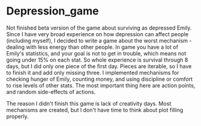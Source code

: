 # Depression_game
Not finished beta version of the game about surviving as depressed Emily. Since I have very broad experience on how depression can affect people (including myself), I decided to write a game about the worst mechanism - dealing with less energy than other people. In game you have a lot of Emily's statistics, and your goal is not to get in trouble, which means not going under 15% on each stat. So whole experience is survival through 8 days, but I did only one piece of the first day. Pieces are iterable, so I have to finish it and add only missing three. 
I implemented mechanisms for checking hunger of Emily, counting money, and using discipline or comfort to rise levels of other stats. The most important thing here are action points, and random side-effects of actions.

The reason I didn't finish this game is lack of creativity days. Most mechanisms are created, but I don't have time to think about plot filling properly.

